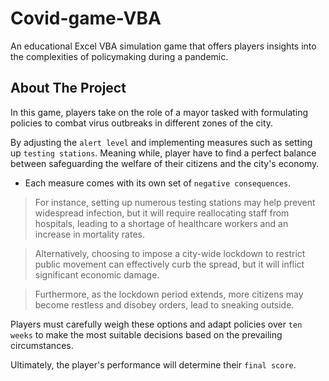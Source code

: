# Covid-game-VBA
An educational Excel VBA simulation game that offers players insights into the complexities of policymaking during a pandemic.

<!-- ABOUT THE PROJECT -->
## About The Project

In this game, players take on the role of a mayor tasked with formulating policies to combat virus outbreaks in different zones of the city. 

By adjusting the `alert level` and implementing measures such as setting up `testing stations`. Meaning while, player have to find a perfect balance between safeguarding the welfare of their citizens and the city's economy.

* Each measure comes with its own set of `negative consequences`. 
> For instance, setting up numerous testing stations may help prevent widespread infection, but it will require reallocating staff from hospitals, leading to a shortage of healthcare workers and an increase in mortality rates.

> Alternatively, choosing to impose a city-wide lockdown to restrict public movement can effectively curb the spread, but it will inflict significant economic damage.
 
> Furthermore, as the lockdown period extends, more citizens may become restless and disobey orders, lead to sneaking outside.

Players must carefully weigh these options and adapt policies over `ten weeks` to make the most suitable decisions based on the prevailing circumstances. 

Ultimately, the player's performance will determine their `final score`.


